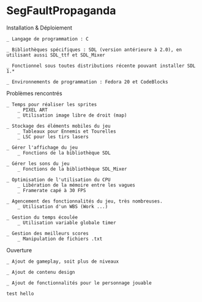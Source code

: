 # SegFaultPropaganda
Installation & Déploiement

	_ Langage de programmation : C

	_ Bibliothèques spécifiques : SDL (version antérieure à 2.0), en utilisant aussi SDL_ttf et SDL_Mixer

	_ Fonctionnel sous toutes distributions récente pouvant installer SDL 1.*

	_ Environnements de programmation : Fedora 20 et CodeBlocks

	
Problèmes rencontrés

	_ Temps pour réaliser les sprites
		_ PIXEL ART
		_ Utilisation image libre de droit (map)
	
	_ Stockage des éléments mobiles du jeu
		_ Tableaux pour Ennemis et Tourelles
		_ LSC pour les tirs lasers
	
	_ Gérer l'affichage du jeu
		_ Fonctions de la bibliothèque SDL
	
	_ Gérer les sons du jeu
		_ Fonctions de la bibliothèque SDL_Mixer
	
	_ Optimisation de l'utilisation du CPU
		_ Libération de la mémoire entre les vagues
		_ Framerate capé à 30 FPS
	
	_ Agencement des fonctionnalités du jeu, très nombreuses.
		_ Utilisation d'un WBS (Work ...)

	_ Gestion du temps écoulée
		_ Utilisation variable globale timer
		
	_ Gestion des meilleurs scores
		_ Manipulation de fichiers .txt

Ouverture

	_ Ajout de gameplay, soit plus de niveaux

	_ Ajout de contenu design	

	_ Ajout de fonctionnalités pour le personnage jouable
	
	test hello
